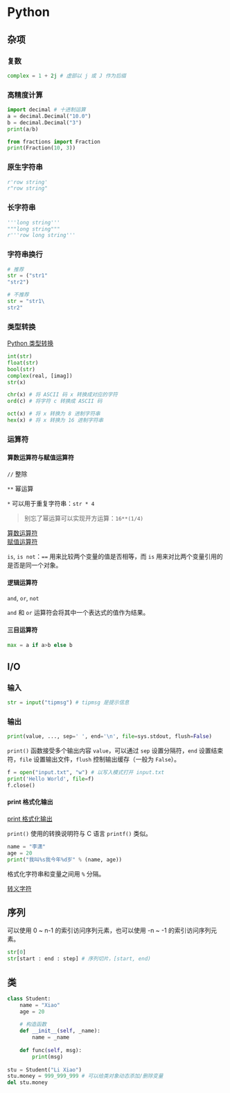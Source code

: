# Python

## 杂项

### 复数

```py
complex = 1 + 2j # 虚部以 j 或 J 作为后缀
```

### 高精度计算

```py
import decimal # 十进制运算
a = decimal.Decimal("10.0")
b = decimal.Decimal("3")
print(a/b)
```

```py
from fractions import Fraction
print(Fraction(10, 3))
```

### 原生字符串

```py
r'row string'
r"row string"
```

### 长字符串

```py
'''long string'''
"""long string"""
r'''row long string'''
```

### 字符串换行

```py
# 推荐
str = ("str1"
"str2")

# 不推荐
str = "str1\
str2"
```

### 类型转换

[Python 类型转换](http://c.biancheng.net/view/4243.html)

```py
int(str)
float(str)
bool(str)
complex(real, [imag])
str(x)

chr(x) # 将 ASCII 码 x 转换成对应的字符
ord(c) # 将字符 c 转换成 ASCII 码

oct(x) # 将 x 转换为 8 进制字符串
hex(x) # 将 x 转换为 16 进制字符串
```

### 运算符

#### 算数运算符与赋值运算符

`//` 整除

`**` 幂运算

`*` 可以用于重复字符串：`str * 4`

> 别忘了幂运算可以实现开方运算：`16**(1/4)`

[算数运算符](http://c.biancheng.net/view/2183.html)  
[赋值运算符](http://c.biancheng.net/view/2182.html)

`is`, `is not`：`==` 用来比较两个变量的值是否相等，而 `is` 用来对比两个变量引用的是否是同一个对象。

#### 逻辑运算符

`and`, `or`, `not`

`and` 和 `or` 运算符会将其中一个表达式的值作为结果。

#### 三目运算符

```py
max = a if a>b else b
```

## I/O

### 输入

```py
str = input("tipmsg") # tipmsg 是提示信息
```

### 输出

```py
print(value, ..., sep=' ', end='\n', file=sys.stdout, flush=False)
```

`print()` 函数接受多个输出内容 `value`，可以通过 `sep` 设置分隔符，`end` 设置结束符，`file` 设置输出文件，`flush` 控制输出缓存（一般为 `False`）。

```py
f = open("input.txt", "w") # 以写入模式打开 input.txt
print('Hello World', file=f)
f.close()
```

#### print 格式化输出

[print 格式化输出](http://c.biancheng.net/view/2177.html)

`print()` 使用的转换说明符与 C 语言 `printf()` 类似。

```py
name = "李潇"
age = 20
print("我叫%s我今年%d岁" % (name, age))
```

格式化字符串和变量之间用 `%` 分隔。

[转义字符](http://c.biancheng.net/view/2176.html)

## 序列

可以使用 0 ~ n-1 的索引访问序列元素，也可以使用 -n ~ -1 的索引访问序列元素。

```py
str[0]
str[start : end : step] # 序列切片，[start, end)
```

## 类

```py
class Student:
    name = "Xiao"
    age = 20
    
    # 构造函数
    def __init__(self, _name):
        name = _name
    
    def func(self, msg):
        print(msg)
        
stu = Student("Li Xiao")
stu.money = 999_999_999 # 可以给类对象动态添加/删除变量
del stu.money
```
